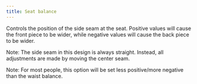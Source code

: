 ```yaml
---
title: Seat balance
---
```


Controls the position of the side seam at the seat. Positive values will cause the front piece to be wider, while negative values will cause the back piece to be wider.

Note: The side seam in this design is always straight. Instead, all adjustments are made by moving the center seam.

Note: For most people, this option will be set less positive/more negative than the waist balance.
